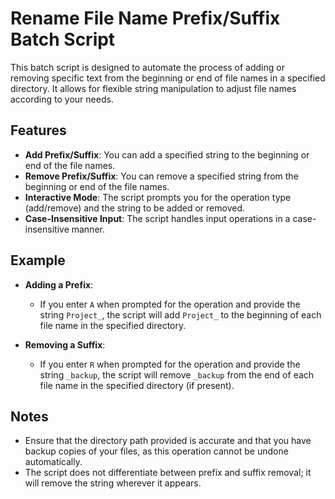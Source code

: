 # Rename File Name Prefix/Suffix Batch Script

This batch script is designed to automate the process of adding or removing specific text from the beginning or end of file names in a specified directory. It allows for flexible string manipulation to adjust file names according to your needs.

## Features

- **Add Prefix/Suffix**: You can add a specified string to the beginning or end of the file names.
- **Remove Prefix/Suffix**: You can remove a specified string from the beginning or end of the file names.
- **Interactive Mode**: The script prompts you for the operation type (add/remove) and the string to be added or removed.
- **Case-Insensitive Input**: The script handles input operations in a case-insensitive manner.

## Example

- **Adding a Prefix**:
  - If you enter `A` when prompted for the operation and provide the string `Project_`, the script will add `Project_` to the beginning of each file name in the specified directory.

- **Removing a Suffix**:
  - If you enter `R` when prompted for the operation and provide the string `_backup`, the script will remove `_backup` from the end of each file name in the specified directory (if present).

## Notes

- Ensure that the directory path provided is accurate and that you have backup copies of your files, as this operation cannot be undone automatically.
- The script does not differentiate between prefix and suffix removal; it will remove the string wherever it appears.

